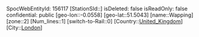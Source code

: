 ﻿---
location: [51.5043,-0.0558]
type: Station
tags:
- geo/Station
- Europe/United_Kingdom/London

---
SpocWebEntityId: 156117
[StationSId::]
isDeleted: false
isReadOnly: false
confidential: public
[geo-lon::-0.0558]
[geo-lat::51.5043]
[name::Wapping]
[zone::2]
[Num_lines::1]
[switch-to-Rail::0]
[Country::[United_Kingdom](geo/Continent/Europe/United_Kingdom.md)]
[City::[London](geo/Continent/Europe/United_Kingdom/London.md)]

